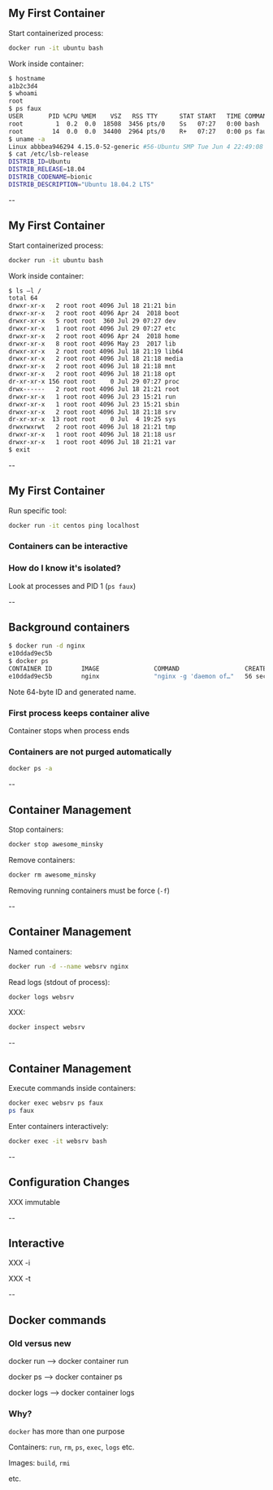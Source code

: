 ## My First Container

Start containerized process:

```bash
docker run -it ubuntu bash
```

Work inside container:

```bash
$ hostname
a1b2c3d4
$ whoami
root
$ ps faux
USER       PID %CPU %MEM    VSZ   RSS TTY      STAT START   TIME COMMAND
root         1  0.2  0.0  18508  3456 pts/0    Ss   07:27   0:00 bash
root        14  0.0  0.0  34400  2964 pts/0    R+   07:27   0:00 ps faux
$ uname -a
Linux abbbea946294 4.15.0-52-generic #56-Ubuntu SMP Tue Jun 4 22:49:08 UTC 2019 x86_64 x86_64 x86_64 GNU/Linux
$ cat /etc/lsb-release
DISTRIB_ID=Ubuntu
DISTRIB_RELEASE=18.04
DISTRIB_CODENAME=bionic
DISTRIB_DESCRIPTION="Ubuntu 18.04.2 LTS"
```

--

## My First Container

Start containerized process:

```bash
docker run -it ubuntu bash
```

Work inside container:

```bash
$ ls –l /
total 64
drwxr-xr-x   2 root root 4096 Jul 18 21:21 bin
drwxr-xr-x   2 root root 4096 Apr 24  2018 boot
drwxr-xr-x   5 root root  360 Jul 29 07:27 dev
drwxr-xr-x   1 root root 4096 Jul 29 07:27 etc
drwxr-xr-x   2 root root 4096 Apr 24  2018 home
drwxr-xr-x   8 root root 4096 May 23  2017 lib
drwxr-xr-x   2 root root 4096 Jul 18 21:19 lib64
drwxr-xr-x   2 root root 4096 Jul 18 21:18 media
drwxr-xr-x   2 root root 4096 Jul 18 21:18 mnt
drwxr-xr-x   2 root root 4096 Jul 18 21:18 opt
dr-xr-xr-x 156 root root    0 Jul 29 07:27 proc
drwx------   2 root root 4096 Jul 18 21:21 root
drwxr-xr-x   1 root root 4096 Jul 23 15:21 run
drwxr-xr-x   1 root root 4096 Jul 23 15:21 sbin
drwxr-xr-x   2 root root 4096 Jul 18 21:18 srv
dr-xr-xr-x  13 root root    0 Jul  4 19:25 sys
drwxrwxrwt   2 root root 4096 Jul 18 21:21 tmp
drwxr-xr-x   1 root root 4096 Jul 18 21:18 usr
drwxr-xr-x   1 root root 4096 Jul 18 21:21 var
$ exit
```

--

## My First Container

Run specific tool:

```bash
docker run -it centos ping localhost
```

### Containers can be interactive

### How do I know it's isolated?

Look at processes and PID 1 (`ps faux`)

--

## Background containers

```bash
$ docker run -d nginx
e10ddad9ec5b
$ docker ps
CONTAINER ID        IMAGE               COMMAND                  CREATED             STATUS              PORTS               NAMES
e10ddad9ec5b        nginx               "nginx -g 'daemon of…"   56 seconds ago      Up 55 seconds       80/tcp              awesome_minsky
```

Note 64-byte ID and generated name.

### First process keeps container alive

Container stops when process ends

### Containers are not purged automatically

```bash
docker ps -a
```

--

## Container Management

Stop containers:

```bash
docker stop awesome_minsky
```

Remove containers:

```bash
docker rm awesome_minsky
```

Removing running containers must be force (`-f`)

--

## Container Management

Named containers:

```bash
docker run -d --name websrv nginx
```

Read logs (stdout of process):

```bash
docker logs websrv
```

XXX:

```bash
docker inspect websrv
```

--

## Container Management

Execute commands inside containers:

```bash
docker exec websrv ps faux
ps faux
```

Enter containers interactively:

```bash
docker exec -it websrv bash
```

--

## Configuration Changes

XXX immutable

--

## Interactive

XXX -i

XXX -t

--

## Docker commands

### Old versus new

docker run --> docker container run

docker ps --> docker container ps

docker logs --> docker container logs

### Why?

`docker` has more than one purpose

Containers: `run`, `rm`, `ps`, `exec`, `logs` etc.

Images: `build`, `rmi`

etc.
